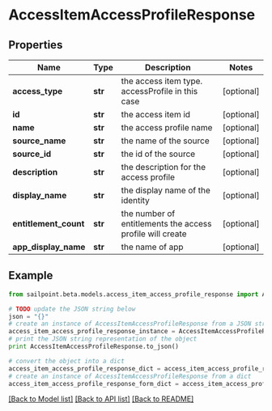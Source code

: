 # AccessItemAccessProfileResponse


## Properties

Name | Type | Description | Notes
------------ | ------------- | ------------- | -------------
**access_type** | **str** | the access item type. accessProfile in this case | [optional] 
**id** | **str** | the access item id | [optional] 
**name** | **str** | the access profile name | [optional] 
**source_name** | **str** | the name of the source | [optional] 
**source_id** | **str** | the id of the source | [optional] 
**description** | **str** | the description for the access profile | [optional] 
**display_name** | **str** | the display name of the identity | [optional] 
**entitlement_count** | **str** | the number of entitlements the access profile will create | [optional] 
**app_display_name** | **str** | the name of app | [optional] 

## Example

```python
from sailpoint.beta.models.access_item_access_profile_response import AccessItemAccessProfileResponse

# TODO update the JSON string below
json = "{}"
# create an instance of AccessItemAccessProfileResponse from a JSON string
access_item_access_profile_response_instance = AccessItemAccessProfileResponse.from_json(json)
# print the JSON string representation of the object
print AccessItemAccessProfileResponse.to_json()

# convert the object into a dict
access_item_access_profile_response_dict = access_item_access_profile_response_instance.to_dict()
# create an instance of AccessItemAccessProfileResponse from a dict
access_item_access_profile_response_form_dict = access_item_access_profile_response.from_dict(access_item_access_profile_response_dict)
```
[[Back to Model list]](../README.md#documentation-for-models) [[Back to API list]](../README.md#documentation-for-api-endpoints) [[Back to README]](../README.md)



